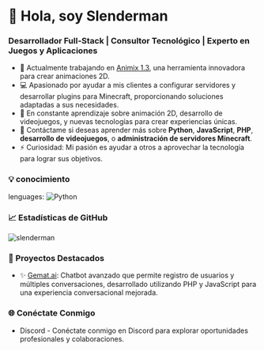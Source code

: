 # 👋 Hola, soy Slenderman

### Desarrollador Full-Stack | Consultor Tecnológico | Experto en Juegos y Aplicaciones

- 🌱 Actualmente trabajando en [Animix 1.3](https://animix.000.pe/), una herramienta innovadora para crear animaciones 2D.
- 💻 Apasionado por ayudar a mis clientes a configurar servidores y desarrollar plugins para Minecraft, proporcionando soluciones adaptadas a sus necesidades.
- 🚀 En constante aprendizaje sobre animación 2D, desarrollo de videojuegos, y nuevas tecnologías para crear experiencias únicas.
- 💬 Contáctame si deseas aprender más sobre **Python**, **JavaScript**, **PHP**, **desarrollo de videojuegos**, o **administración de servidores Minecraft**.
- ⚡ Curiosidad: Mi pasión es ayudar a otros a aprovechar la tecnología para lograr sus objetivos.

### 💡 conocimiento
lenguages: ![Python](https://img.shields.io/badge/Python-blue)

### 📈 Estadísticas de GitHub
![slenderman](https://github-readme-stats.vercel.app/api?username=tigerstyler&show_icons=true&theme=radical)

### 🚀 Proyectos Destacados
- ✨ [Gemat.ai](https://github.com/tuRepositorio/gemat-ai): Chatbot avanzado que permite registro de usuarios y múltiples conversaciones, desarrollado utilizando PHP y JavaScript para una experiencia conversacional mejorada.

### 🌐 Conéctate Conmigo
- Discord - Conéctate conmigo en Discord para explorar oportunidades profesionales y colaboraciones.
